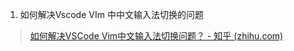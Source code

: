 1. 如何解决Vscode VIm 中中文输入法切换的问题
> [如何解决VSCode Vim中文输入法切换问题？ - 知乎 (zhihu.com)](https://www.zhihu.com/question/303850876)

